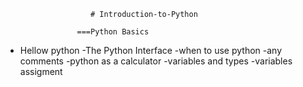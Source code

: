                        # Introduction-to-Python
                    
                    ===Python Basics
- Hellow python
-The Python Interface 
-when to use python 
-any comments
-python as a calculator 
-variables and types
-variables assigment
